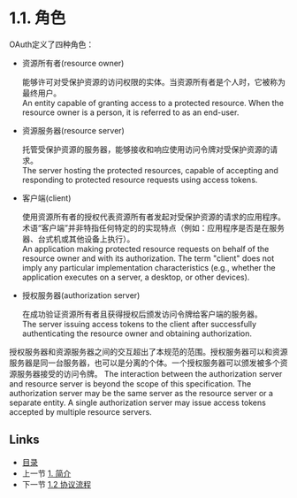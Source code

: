 1.1. 角色
============================
OAuth定义了四种角色：
- 资源所有者(resource owner)

  能够许可对受保护资源的访问权限的实体。当资源所有者是个人时，它被称为最终用户。  
  An entity capable of granting access to a protected resource. When the resource owner is a person, it is referred to as an end-user.

- 资源服务器(resource server)

  托管受保护资源的服务器，能够接收和响应使用访问令牌对受保护资源的请求。  
  The server hosting the protected resources, capable of accepting and responding to protected resource requests using access tokens.
  
- 客户端(client)

  使用资源所有者的授权代表资源所有者发起对受保护资源的请求的应用程序。术语“客户端”并非特指任何特定的的实现特点（例如：应用程序是否是在服务器、台式机或其他设备上执行）。  
  An application making protected resource requests on behalf of the resource owner and with its authorization.  The term "client" does not imply any particular implementation characteristics (e.g., whether the application executes on a server, a desktop, or other devices).

- 授权服务器(authorization server)

  在成功验证资源所有者且获得授权后颁发访问令牌给客户端的服务器。  
  The server issuing access tokens to the client after successfully authenticating the resource owner and obtaining authorization.

授权服务器和资源服务器之间的交互超出了本规范的范围。授权服务器可以和资源服务器是同一台服务器，也可以是分离的个体。一个授权服务器可以颁发被多个资源服务器接受的访问令牌。
The interaction between the authorization server and resource server is beyond the scope of this specification.  The authorization server may be the same server as the resource server or a separate entity. A single authorization server may issue access tokens accepted by multiple resource servers.
   
## Links

* [目录](../SUMMARY.md)
* 上一节 [1. 简介](1.md)
* 下一节 [1.2 协议流程](1.2.md)
